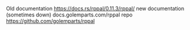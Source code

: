 
Old documentation https://docs.rs/rppal/0.11.3/rppal/
new documentation (sometimes down) docs.golemparts.com/rppal
repo https://github.com/golemparts/rppal
